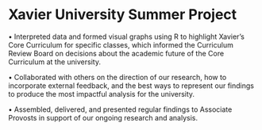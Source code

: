 # Xavier University Summer Project
• Interpreted data and formed visual graphs using R to highlight Xavier’s Core Curriculum for specific classes, which informed the Curriculum Review Board on decisions about the academic future of the Core Curriculum at the university.

• Collaborated with others on the direction of our research, how to incorporate external feedback, and the best ways to represent our findings to produce the most impactful analysis for the university.

• Assembled, delivered, and presented regular findings to Associate Provosts in support of our ongoing research and analysis.
